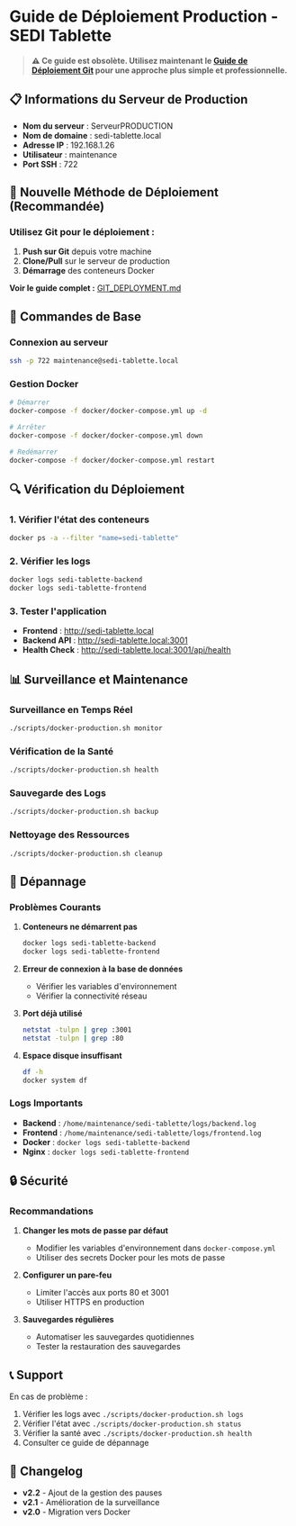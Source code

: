 # Guide de Déploiement Production - SEDI Tablette

> **⚠️ Ce guide est obsolète. Utilisez maintenant le [Guide de Déploiement Git](GIT_DEPLOYMENT.md) pour une approche plus simple et professionnelle.**

## 📋 Informations du Serveur de Production

- **Nom du serveur** : ServeurPRODUCTION
- **Nom de domaine** : sedi-tablette.local
- **Adresse IP** : 192.168.1.26
- **Utilisateur** : maintenance
- **Port SSH** : 722

## 🚀 **Nouvelle Méthode de Déploiement (Recommandée)**

### **Utilisez Git pour le déploiement :**

1. **Push sur Git** depuis votre machine
2. **Clone/Pull** sur le serveur de production
3. **Démarrage** des conteneurs Docker

**Voir le guide complet :** [GIT_DEPLOYMENT.md](GIT_DEPLOYMENT.md)

## 🔧 **Commandes de Base**

### **Connexion au serveur**
```bash
ssh -p 722 maintenance@sedi-tablette.local
```

### **Gestion Docker**
```bash
# Démarrer
docker-compose -f docker/docker-compose.yml up -d

# Arrêter
docker-compose -f docker/docker-compose.yml down

# Redémarrer
docker-compose -f docker/docker-compose.yml restart
```

## 🔍 Vérification du Déploiement

### 1. Vérifier l'état des conteneurs
```bash
docker ps -a --filter "name=sedi-tablette"
```

### 2. Vérifier les logs
```bash
docker logs sedi-tablette-backend
docker logs sedi-tablette-frontend
```

### 3. Tester l'application
- **Frontend** : http://sedi-tablette.local
- **Backend API** : http://sedi-tablette.local:3001
- **Health Check** : http://sedi-tablette.local:3001/api/health

## 📊 Surveillance et Maintenance

### Surveillance en Temps Réel
```bash
./scripts/docker-production.sh monitor
```

### Vérification de la Santé
```bash
./scripts/docker-production.sh health
```

### Sauvegarde des Logs
```bash
./scripts/docker-production.sh backup
```

### Nettoyage des Ressources
```bash
./scripts/docker-production.sh cleanup
```

## 🚨 Dépannage

### Problèmes Courants

1. **Conteneurs ne démarrent pas**
   ```bash
   docker logs sedi-tablette-backend
   docker logs sedi-tablette-frontend
   ```

2. **Erreur de connexion à la base de données**
   - Vérifier les variables d'environnement
   - Vérifier la connectivité réseau

3. **Port déjà utilisé**
   ```bash
   netstat -tulpn | grep :3001
   netstat -tulpn | grep :80
   ```

4. **Espace disque insuffisant**
   ```bash
   df -h
   docker system df
   ```

### Logs Importants

- **Backend** : `/home/maintenance/sedi-tablette/logs/backend.log`
- **Frontend** : `/home/maintenance/sedi-tablette/logs/frontend.log`
- **Docker** : `docker logs sedi-tablette-backend`
- **Nginx** : `docker logs sedi-tablette-frontend`

## 🔒 Sécurité

### Recommandations

1. **Changer les mots de passe par défaut**
   - Modifier les variables d'environnement dans `docker-compose.yml`
   - Utiliser des secrets Docker pour les mots de passe

2. **Configurer un pare-feu**
   - Limiter l'accès aux ports 80 et 3001
   - Utiliser HTTPS en production

3. **Sauvegardes régulières**
   - Automatiser les sauvegardes quotidiennes
   - Tester la restauration des sauvegardes

## 📞 Support

En cas de problème :

1. Vérifier les logs avec `./scripts/docker-production.sh logs`
2. Vérifier l'état avec `./scripts/docker-production.sh status`
3. Vérifier la santé avec `./scripts/docker-production.sh health`
4. Consulter ce guide de dépannage

## 📝 Changelog

- **v2.2** - Ajout de la gestion des pauses
- **v2.1** - Amélioration de la surveillance
- **v2.0** - Migration vers Docker
